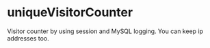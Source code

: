 # uniqueVisitorCounter
Visitor counter by using session and MySQL logging. You can keep ip addresses too. 
